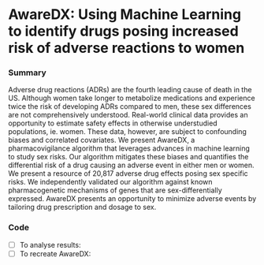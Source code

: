 # AwareDX: Using Machine Learning to identify drugs posing increased risk of adverse reactions to women

### Summary

Adverse drug reactions (ADRs) are the fourth leading cause of death in the US. Although women take longer to metabolize medications and experience twice the risk of developing ADRs compared to men, these sex differences are not comprehensively understood. Real-world clinical data provides an opportunity to estimate safety effects in otherwise understudied populations, ie. women. These data, however, are subject to confounding biases and correlated covariates. We present AwareDX, a pharmacovigilance algorithm that leverages advances in machine learning to study sex risks. Our algorithm mitigates these biases and quantifies the differential risk of a drug causing an adverse event in either men or women. We present a resource of 20,817 adverse drug effects posing sex specific risks. We independently validated our algorithm against known pharmacogenetic mechanisms of genes that are sex-differentially expressed. AwareDX presents an opportunity to minimize adverse events by tailoring drug prescription and dosage to sex.

### Code

- [ ] To analyse results: 
- [ ] To recreate AwareDX: 
